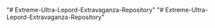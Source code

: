 "# Extreme-Ultra-Lepord-Extravaganza-Repository" 
"# Extreme-Ultra-Lepord-Extravaganza-Repository" 
